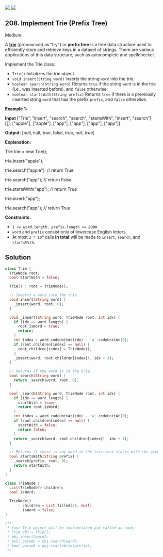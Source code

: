 [![](https://img.shields.io/github/stars/javadev/LeetCode-in-All?label=Stars&style=flat-square)](https://github.com/javadev/LeetCode-in-All)
[![](https://img.shields.io/github/forks/javadev/LeetCode-in-All?label=Fork%20me%20on%20GitHub%20&style=flat-square)](https://github.com/javadev/LeetCode-in-All/fork)

## 208\. Implement Trie (Prefix Tree)

Medium

A [**trie**](https://en.wikipedia.org/wiki/Trie) (pronounced as "try") or **prefix tree** is a tree data structure used to efficiently store and retrieve keys in a dataset of strings. There are various applications of this data structure, such as autocomplete and spellchecker.

Implement the Trie class:

*   `Trie()` Initializes the trie object.
*   `void insert(String word)` Inserts the string `word` into the trie.
*   `boolean search(String word)` Returns `true` if the string `word` is in the trie (i.e., was inserted before), and `false` otherwise.
*   `boolean startsWith(String prefix)` Returns `true` if there is a previously inserted string `word` that has the prefix `prefix`, and `false` otherwise.

**Example 1:**

**Input** ["Trie", "insert", "search", "search", "startsWith", "insert", "search"] [[], ["apple"], ["apple"], ["app"], ["app"], ["app"], ["app"]]

**Output:** [null, null, true, false, true, null, true]

**Explanation:** 

Trie trie = new Trie(); 

trie.insert("apple"); 

trie.search("apple"); // return True 

trie.search("app"); // return False 

trie.startsWith("app"); // return True 

trie.insert("app"); 

trie.search("app"); // return True

**Constraints:**

*   `1 <= word.length, prefix.length <= 2000`
*   `word` and `prefix` consist only of lowercase English letters.
*   At most <code>3 * 10<sup>4</sup></code> calls **in total** will be made to `insert`, `search`, and `startsWith`.

## Solution

```dart
class Trie {
  TrieNode root;
  bool startWith = false;

  Trie() : root = TrieNode();

  // Inserts a word into the trie.
  void insert(String word) {
    _insert(word, root, 0);
  }

  void _insert(String word, TrieNode root, int idx) {
    if (idx == word.length) {
      root.isWord = true;
      return;
    }
    int index = word.codeUnitAt(idx) - 'a'.codeUnitAt(0);
    if (root.children[index] == null) {
      root.children[index] = TrieNode();
    }
    _insert(word, root.children[index]!, idx + 1);
  }

  // Returns if the word is in the trie.
  bool search(String word) {
    return _search(word, root, 0);
  }

  bool _search(String word, TrieNode root, int idx) {
    if (idx == word.length) {
      startWith = true;
      return root.isWord;
    }
    int index = word.codeUnitAt(idx) - 'a'.codeUnitAt(0);
    if (root.children[index] == null) {
      startWith = false;
      return false;
    }
    return _search(word, root.children[index]!, idx + 1);
  }

  // Returns if there is any word in the trie that starts with the given prefix.
  bool startsWith(String prefix) {
    _search(prefix, root, 0);
    return startWith;
  }
}

class TrieNode {
  List<TrieNode?> children;
  bool isWord;

  TrieNode()
      : children = List.filled(26, null),
        isWord = false;
}

/**
 * Your Trie object will be instantiated and called as such:
 * Trie obj = Trie();
 * obj.insert(word);
 * bool param2 = obj.search(word);
 * bool param3 = obj.startsWith(prefix);
 */
```